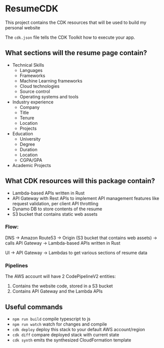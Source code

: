 # ResumeCDK

This project contains the CDK resources that will be used to build my personal website

The `cdk.json` file tells the CDK Toolkit how to execute your app.

## What sections will the resume page contain?
- Technical Skills
  - Languages
  - Frameworks
  - Machine Learning frameworks
  - Cloud technologies
  - Source control
  - Operating systems and tools
- Industry experience
  - Company
  - Title
  - Tenure
  - Location
  - Projects
- Education
  - University
  - Degree
  - Duration
  - Location
  - CGPA/GPA
- Academic Projects

## What CDK resources will this package contain?
- Lambda-based APIs written in Rust
- API Gateway with Rest APIs to implement API management features like request validation, per client API throttling
- Dynamo DB to store contents of the resume
- S3 bucket that contains static web assets


### Flow:
DNS -> Amazon Route53 -> Origin (S3 bucket that contains web assets) -> calls API Gateway -> Lambda-based APIs written in Rust

UI -> API Gateway -> Lambdas to get various sections of resume data

### Pipelines
The AWS account will have 2 CodePipelineV2 entities:
1. Contains the website code, stored in a S3  bucket
2. Contains API Gateway and the Lambda APIs

## Useful commands

* `npm run build`   compile typescript to js
* `npm run watch`   watch for changes and compile
* `cdk deploy`  deploy this stack to your default AWS account/region
* `cdk diff`    compare deployed stack with current state
* `cdk synth`   emits the synthesized CloudFormation template

